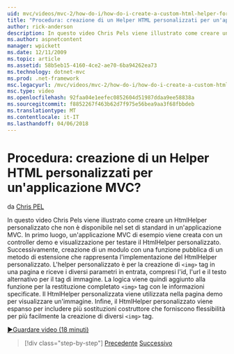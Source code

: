 ```yaml
---
uid: mvc/videos/mvc-2/how-do-i/how-do-i-create-a-custom-html-helper-for-an-mvc-application
title: "Procedura: creazione di un Helper HTML personalizzati per un'applicazione MVC? | Microsoft Docs"
author: rick-anderson
description: In questo video Chris Pels viene illustrato come creare un HtmlHelper personalizzato che non è disponibile nel set di standard in un'applicazione MVC. Primo, un applica MVC di esempio...
ms.author: aspnetcontent
manager: wpickett
ms.date: 12/11/2009
ms.topic: article
ms.assetid: 58b5eb15-4160-4ce2-ae70-6ba94262ea73
ms.technology: dotnet-mvc
ms.prod: .net-framework
msc.legacyurl: /mvc/videos/mvc-2/how-do-i/how-do-i-create-a-custom-html-helper-for-an-mvc-application
msc.type: video
ms.openlocfilehash: 92faa04e1eefec0852604d51987ddaa9ee58838a
ms.sourcegitcommit: f8852267f463b62d7f975e56bea9aa3f68fbbdeb
ms.translationtype: MT
ms.contentlocale: it-IT
ms.lasthandoff: 04/06/2018
---
```

<a name="how-do-i-create-a-custom-html-helper-for-an-mvc-application"></a>Procedura: creazione di un Helper HTML personalizzati per un'applicazione MVC?
====================
da [Chris PEL](https://twitter.com/chrispels)

In questo video Chris Pels viene illustrato come creare un HtmlHelper personalizzato che non è disponibile nel set di standard in un'applicazione MVC. In primo luogo, un'applicazione MVC di esempio viene creata con un controller demo e visualizzazione per testare il HtmlHelper personalizzato. Successivamente, creazione di un modulo con una funzione pubblica di un metodo di estensione che rappresenta l'implementazione del HtmlHelper personalizzato. L'helper personalizzato è per la creazione di `<img>` tag in una pagina e riceve i diversi parametri in entrata, compresi l'id, l'url e il testo alternativo per il tag di immagine. La logica viene quindi aggiunto alla funzione per la restituzione completato `<img>` tag con le informazioni specificate. Il HtmlHelper personalizzata viene utilizzata nella pagina demo per visualizzare un'immagine. Infine, il HtmlHelper personalizzato viene espanso per includere più sostituzioni costruttore che forniscono flessibilità per più facilmente la creazione di diversi `<img>` tag.

[&#9654;Guardare video (18 minuti)](https://channel9.msdn.com/Blogs/ASP-NET-Site-Videos/how-do-i-create-a-custom-html-helper-for-an-mvc-application)

> [!div class="step-by-step"]
> [Precedente](how-do-i-implement-view-models-to-manage-data-for-aspnet-mvc-views.md)
> [Successivo](how-do-i-work-with-model-binders-in-an-mvc-application.md)
